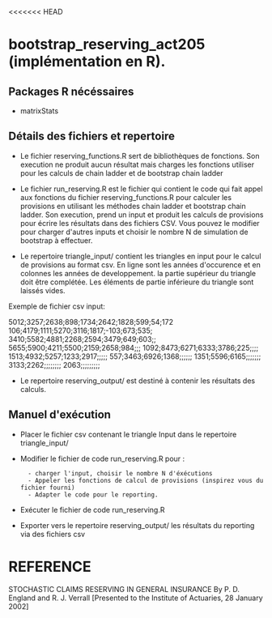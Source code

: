 <<<<<<< HEAD
# bootstrap_reserving_act205 (implémentation en R).

## Packages R nécéssaires

- matrixStats

## Détails des fichiers et repertoire

- Le fichier reserving_functions.R sert de bibliothèques de fonctions. Son execution ne produit aucun résultat mais charges les fonctions utiliser pour les calculs de chain ladder et de bootstrap chain ladder

- Le fichier run_reserving.R est le fichier qui contient le code qui fait appel aux fonctions du fichier reserving_functions.R pour calculer les provisions en utilisant les méthodes chain ladder et bootstrap chain ladder. Son execution, prend un input et produit les calculs de provisions pour écrire les résultats dans des fichiers CSV. Vous pouvez le modifier pour charger d'autres inputs et choisir le nombre N de simulation de bootstrap à effectuer.

- Le repertoire triangle_input/ contient les triangles en input pour le calcul de provisions au format csv. En ligne sont les années d'occurence et en colonnes les années de developpement. la partie supérieur du triangle doit être complétée. Les éléments de partie inférieure du triangle sont laissés vides.

Exemple de fichier csv input:

5012;3257;2638;898;1734;2642;1828;599;54;172
106;4179;1111;5270;3116;1817;-103;673;535;
3410;5582;4881;2268;2594;3479;649;603;;
5655;5900;4211;5500;2159;2658;984;;;
1092;8473;6271;6333;3786;225;;;;
1513;4932;5257;1233;2917;;;;;
557;3463;6926;1368;;;;;;
1351;5596;6165;;;;;;;
3133;2262;;;;;;;;
2063;;;;;;;;;

- Le repertoire reserving_output/ est destiné à contenir les résultats des calculs.

## Manuel d'exécution

- Placer le fichier csv contenant le triangle Input dans le repertoire triangle_input/

- Modifier le fichier de code run_reserving.R pour :

		- charger l'input, choisir le nombre N d'éxécutions
		- Appeler les fonctions de calcul de provisions (inspirez vous du fichier fourni)
		- Adapter le code pour le reporting.

- Exécuter le fichier de code run_reserving.R
- Exporter vers le repertoire reserving_output/ les résultats du reporting via des fichiers csv

# REFERENCE

STOCHASTIC CLAIMS RESERVING IN GENERAL INSURANCE
By P. D. England and R. J. Verrall
[Presented to the Institute of Actuaries, 28 January 2002]